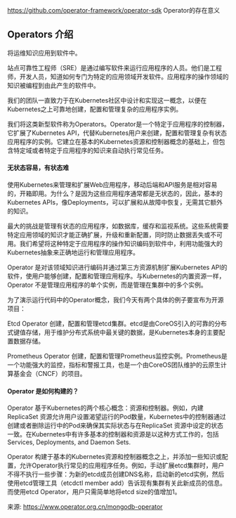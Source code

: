 https://github.com/operator-framework/operator-sdk
Operator的存在意义


## Operators 介绍
将运维知识应用到软件中。

站点可靠性工程师（SRE）是通过编写软件来运行应用程序的人员。他们是工程师，开发人员，知道如何专门为特定的应用领域开发软件。应用程序的操作领域的知识被编程到由此产生的软件中。

我们的团队一直致力于在Kubernetes社区中设计和实现这一概念，以便在Kubernetes之上可靠地创建，配置和管理复杂的应用程序实例。

我们将这类新型软件称为Operators。Operator是一个特定于应用程序的控制器，它扩展了Kubernetes API，代替Kubernetes用户来创建，配置和管理复杂有状态应用程序的实例。它建立在基本的Kubernetes资源和控制器概念的基础上，但包含特定域或者特定于应用程序的知识来自动执行常见任务。

#### 无状态容易，有状态难
使用Kubernetes来管理和扩展Web应用程序，移动后端和API服务是相对容易的，开箱即用。为什么？是因为这些应用程序通常都是无状态的，因此，基本的Kubernetes APIs，像Deployments，可以扩展和从故障中恢复，无需其它额外的知识。

最大的挑战是管理有状态的应用程序，如数据库，缓存和监视系统。这些系统需要特定应用领域的知识才能正确扩展，升级和重新配置，同时防止数据丢失或不可用。我们希望将这种特定于应用程序的操作知识编码到软件中，利用功能强大的Kubernetes抽象来正确地运行和管理应用程序。

Operator 是对该领域知识进行编码并通过第三方资源机制扩展Kubernetes API的软件，使用户能够创建，配置和管理应用程序。与Kubernetes的内置资源一样，Operator 不是管理应用程序的单个实例，而是管理在集群中的多个实例。

为了演示运行代码中的Operator概念，我们今天有两个具体的例子要宣布为开源项目：

​Etcd Operator 创建，配置和管理etcd集群。etcd是由CoreOS引入的可靠的分布式键值存储，用于维护分布式系统中最关键的数据，是Kubernetes本身的主要配置数据存储。

​Prometheus Operator 创建，配置和管理Prometheus监控实例。Prometheus是一个功能强大的监控，指标和警报工具，也是一个由CoreOS团队维护的云原生计算基金会（CNCF）的项目。

#### Operator 是如何构建的？
Operator 基于Kubernetes的两个核心概念：资源和控制器。例如，内建ReplicaSet 资源允许用户设置渴望运行的Pod数量，Kubernetes中的控制器通过创建或者删除运行中的Pod来确保其实际状态与在ReplicaSet 资源中设定的状态一致。在Kubernetes中有许多基本的控制器和资源是以这种方式工作的，包括 Services, Deployments, and Daemon Sets.

Operator 构建于基本的Kubernetes资源和控制器概念之上，并添加一些知识或配置，允许Operator执行常见的应用程序任务。例如，手动扩展etcd集群时，用户不得不执行一些步骤：为新的etcd成员创建DNS名称，启动新的etcd实例，然后使用etcd管理工具（etcdctl member add）告诉现有集群有关此新成员的信息。而使用etcd Operator，用户只需简单地将etcd size的值增加1。


来源: https://www.operator.org.cn/mongodb-operator


